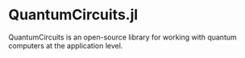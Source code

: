 # QuantumCircuits.jl
QuantumCircuits is an open-source library for working with quantum computers at the application level.
